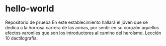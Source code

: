 # hello-world
Repositorio de prueba
En este establecimiento hallará el jóven que se dedica a la horrosa carrera de las armas, por sentir en su corazón aquellos efectos varoniles que son los introductores al camino del heroísmo. Lección 10 dactilografía.
